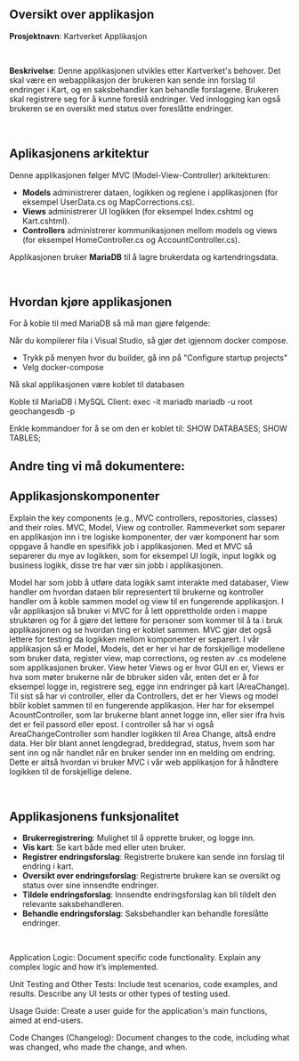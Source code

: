 <h2>Oversikt over applikasjon</h2>
<p><strong>Prosjektnavn</strong>: Kartverket Applikasjon</strong></p>
<br>
<p><strong>Beskrivelse</strong>: Denne applikasjonen utvikles etter Kartverket's behover. Det skal være en webapplikasjon der brukeren kan sende inn forslag til endringer i Kart, og en saksbehandler kan behandle forslagene. Brukeren skal registrere seg for å kunne foreslå endringer. Ved innlogging kan også brukeren se en oversikt med status over foreslåtte endringer.</p>
<br>
 
<h2>Aplikasjonens arkitektur</h2>
<p>Denne applikasjonen følger MVC (Model-View-Controller) arkitekturen: </p>
<ul>
<li><strong>Models</strong> administrerer dataen, logikken og reglene i applikasjonen (for eksempel UserData.cs og MapCorrections.cs).</li>
<li><strong>Views</strong> administrerer UI logikken (for eksempel Index.cshtml og Kart.cshtml).</li>
<li><strong>Controllers</strong> administrerer kommunikasjonen mellom models og views (for eksempel HomeController.cs og AccountController.cs).</li>
</ul>

<p>Applikasjonen bruker <strong>MariaDB</strong> til å lagre brukerdata og kartendringsdata.</p>
<br>

<h2>Hvordan kjøre applikasjonen</h2>
For å koble til med MariaDB så må man gjøre følgende:

Når du kompilerer fila i Visual Studio, så gjør det igjennom docker compose. 
 - Trykk på menyen hvor du builder, gå inn på "Configure startup projects"
 - Velg docker-compose

Nå skal applikasjonen være koblet til databasen


Koble til MariaDB i MySQL Client:
exec -it mariadb mariadb -u root geochangesdb -p

Enkle kommandoer for å se om den er koblet til: 
SHOW DATABASES;
SHOW TABLES;
<br>  

<h2>Andre ting vi må dokumentere:</h2>  

<h2>Applikasjonskomponenter</h2>
<p>Explain the key components (e.g., MVC controllers, repositories, classes) and their roles.
MVC, Model, View og controller. Rammeverket som separer en applikasjon inn i tre logiske komponenter, der vær komponent har som oppgave å handle en spesifikk job i applikasjonen. Med et MVC så separerer du mye av logikken, som for eksempel UI logik, input logikk og business logikk, disse tre har vær sin jobb i applikasjonen.</p>

<p>Model har som jobb å utføre data logikk samt interakte med databaser, View handler om hvordan dataen blir representert til brukerne og kontroller handler om å koble sammen model og view til en fungerende applikasjon. 
I vår applikasjon så bruker vi MVC for å lett opprettholde orden i mappe struktøren og for å gjøre det lettere for personer som kommer til å ta i bruk applikasjonen og se hvordan ting er koblet sammen. MVC gjør det også lettere for testing da logikken mellom komponenter er separert. 
I vår applikasjon så er Model, Models, det er her vi har de forskjellige modellene som bruker data, register view, map corrections, og resten av .cs modelene som applikasjonen bruker. View heter Views og er hvor GUI en er, Views er hva som møter brukerne når de bbruker siden vår, enten det er å for eksempel logge in, registrere seg, egge inn endringer på kart (AreaChange). Til sist så har vi controller, eller da Controllers, det er her Views og model bblir koblet sammen til en fungerende applikasjon. Her har for eksempel AcountController, som lar brukerne blant annet logge inn, eller sier ifra hvis det er feil passord eller epost. I controller så har vi også AreaChangeController som handler logikken til Area Change, altså endre data. Her blir blant annet lengdegrad, breddegrad, status, hvem som har sent inn og når handlet når en bruker sender inn en melding om endring. 
Dette er altså hvordan vi bruker MVC i vår web applikasjon for å håndtere logikken til de forskjellige delene.</p>
<br>

<h2>Applikasjonens funksjonalitet</h2>
<ul>
<li><strong>Brukerregistrering</strong>: Mulighet til å opprette bruker, og logge inn.</li>
<li><strong>Vis kart</strong>: Se kart både med eller uten bruker.</li>
<li><strong>Registrer endringsforslag</strong>: Registrerte brukere kan sende inn forslag til endring i kart.</li>
<li><strong>Oversikt over endringsforslag</strong>: Registrerte brukere kan se oversikt og status over sine innsendte endringer.</li>
<li><strong>Tildele endringsforslag</strong>: Innsendte endringsforslag kan bli tildelt den relevante saksbehandleren.</li>
<li><strong>Behandle endringsforslag</strong>: Saksbehandler kan behandle foreslåtte endringer.</li>
</ul>
<br>

Application Logic: Document specific code functionality. Explain any complex logic and how it’s implemented.

Unit Testing and Other Tests: Include test scenarios, code examples, and results. Describe any UI tests or other types of testing used.

Usage Guide: Create a user guide for the application's main functions, aimed at end-users.

Code Changes (Changelog): Document changes to the code, including what was changed, who made the change, and when.

